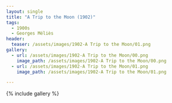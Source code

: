 ```yaml
---
layout: single
title: "A Trip to the Moon (1902)"
tags:
  - 1900s 
  - Georges Méliès
header:
  teaser: /assets/images/1902-A Trip to the Moon/01.png
gallery:
  - url: /assets/images/1902-A Trip to the Moon/00.png
    image_path: /assets/images/1902-A Trip to the Moon/00.png  
  - url: /assets/images/1902-A Trip to the Moon/01.png
    image_path: /assets/images/1902-A Trip to the Moon/01.png

---
```

{% include gallery %}
